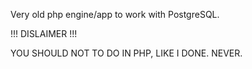 Very old php engine/app to work with PostgreSQL.

!!! DISLAIMER !!!

YOU SHOULD NOT TO DO IN PHP, LIKE I DONE. NEVER.

